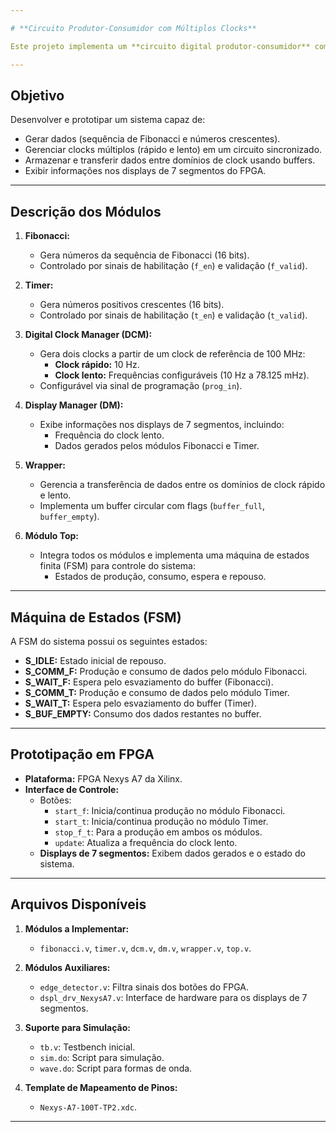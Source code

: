 ```yaml
---

# **Circuito Produtor-Consumidor com Múltiplos Clocks**

Este projeto implementa um **circuito digital produtor-consumidor** com múltiplos domínios de clock, utilizando **Verilog**. O sistema inclui módulos de geração de dados, gerenciamento de clocks, controle de exibição em displays de 7 segmentos e uma interface de comunicação entre clocks rápidos e lentos. A implementação é destinada à prototipação em FPGA Nexys A7.

---
```


## **Objetivo**

Desenvolver e prototipar um sistema capaz de:
- Gerar dados (sequência de Fibonacci e números crescentes).
- Gerenciar clocks múltiplos (rápido e lento) em um circuito sincronizado.
- Armazenar e transferir dados entre domínios de clock usando buffers.
- Exibir informações nos displays de 7 segmentos do FPGA.

---

## **Descrição dos Módulos**

1. **Fibonacci:**  
   - Gera números da sequência de Fibonacci (16 bits).  
   - Controlado por sinais de habilitação (`f_en`) e validação (`f_valid`).  

2. **Timer:**  
   - Gera números positivos crescentes (16 bits).  
   - Controlado por sinais de habilitação (`t_en`) e validação (`t_valid`).  

3. **Digital Clock Manager (DCM):**  
   - Gera dois clocks a partir de um clock de referência de 100 MHz:
     - **Clock rápido:** 10 Hz.
     - **Clock lento:** Frequências configuráveis (10 Hz a 78.125 mHz).  
   - Configurável via sinal de programação (`prog_in`).  

4. **Display Manager (DM):**  
   - Exibe informações nos displays de 7 segmentos, incluindo:
     - Frequência do clock lento.
     - Dados gerados pelos módulos Fibonacci e Timer.

5. **Wrapper:**  
   - Gerencia a transferência de dados entre os domínios de clock rápido e lento.  
   - Implementa um buffer circular com flags (`buffer_full`, `buffer_empty`).  

6. **Módulo Top:**  
   - Integra todos os módulos e implementa uma máquina de estados finita (FSM) para controle do sistema:
     - Estados de produção, consumo, espera e repouso.

---

## **Máquina de Estados (FSM)**

A FSM do sistema possui os seguintes estados:
- **S_IDLE:** Estado inicial de repouso.
- **S_COMM_F:** Produção e consumo de dados pelo módulo Fibonacci.
- **S_WAIT_F:** Espera pelo esvaziamento do buffer (Fibonacci).
- **S_COMM_T:** Produção e consumo de dados pelo módulo Timer.
- **S_WAIT_T:** Espera pelo esvaziamento do buffer (Timer).
- **S_BUF_EMPTY:** Consumo dos dados restantes no buffer.

---

## **Prototipação em FPGA**

- **Plataforma:** FPGA Nexys A7 da Xilinx.
- **Interface de Controle:**
  - Botões:
    - `start_f`: Inicia/continua produção no módulo Fibonacci.
    - `start_t`: Inicia/continua produção no módulo Timer.
    - `stop_f_t`: Para a produção em ambos os módulos.
    - `update`: Atualiza a frequência do clock lento.
  - **Displays de 7 segmentos:** Exibem dados gerados e o estado do sistema.

---

## **Arquivos Disponíveis**

1. **Módulos a Implementar:**
   - `fibonacci.v`, `timer.v`, `dcm.v`, `dm.v`, `wrapper.v`, `top.v`.

2. **Módulos Auxiliares:**
   - `edge_detector.v`: Filtra sinais dos botões do FPGA.
   - `dspl_drv_NexysA7.v`: Interface de hardware para os displays de 7 segmentos.

3. **Suporte para Simulação:**
   - `tb.v`: Testbench inicial.
   - `sim.do`: Script para simulação.
   - `wave.do`: Script para formas de onda.

4. **Template de Mapeamento de Pinos:**
   - `Nexys-A7-100T-TP2.xdc`.

---
